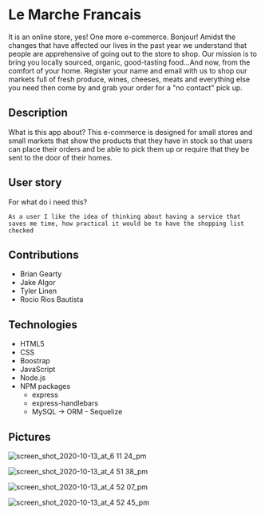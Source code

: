 # Le Marche Francais

It is an online store, yes! One more e-commerce.
Bonjour! Amidst the changes that have affected our lives in the past year we understand that people are apprehensive of going out to the store to shop. Our mission is to bring you locally sourced, organic, good-tasting food...And now, from the comfort of your home. Register your name and email with us to shop our markets full of fresh produce, wines, cheeses, meats and everything else you need then come by and grab your order for a "no contact" pick up.

## Description
What is this app about?
This e-commerce is designed for small stores and small markets that show the products that they have in stock so that users can place their orders and be able to pick them up or require that they be sent to the door of their homes.

## User story
For what do i need this?

```
As a user I like the idea of ​​thinking about having a service that saves me time, how practical it would be to have the shopping list checked 

```
## Contributions

* Brian Gearty 
* Jake Algor 
* Tyler Linen
* Rocio Rios Bautista


## Technologies

* HTML5
* CSS
* Boostrap
* JavaScript
* Node.js
* NPM packages
    * express
    * express-handlebars
    * MySQL -> ORM - Sequelize


## Pictures
![screen_shot_2020-10-13_at_6 11 24_pm](https://user-images.githubusercontent.com/66441544/96294523-7f5bfa00-0fba-11eb-8f23-2917f2043816.png)

![screen_shot_2020-10-13_at_4 51 38_pm](https://user-images.githubusercontent.com/66441544/96294687-c34eff00-0fba-11eb-837b-0d9b4bb475d5.png)

![screen_shot_2020-10-13_at_4 52 07_pm](https://user-images.githubusercontent.com/66441544/96294751-df52a080-0fba-11eb-998c-9a92c80795c6.png)

![screen_shot_2020-10-13_at_4 52 45_pm](https://user-images.githubusercontent.com/66441544/96294841-fa251500-0fba-11eb-93c3-4ec7fb0aafe6.png)
